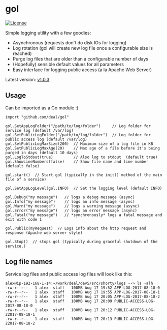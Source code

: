 # gol
[![License](http://img.shields.io/badge/license-mit-blue.svg?style=flat-square)](https://raw.githubusercontent.com/alexv99/gol/master/license.txt)

Simple logging utility with a few goodies:
<ul>
<li/> Asynchronous (requests don't do disk IOs for logging)
<li/> Log rotation (gol will create new log file once a configurable size is reached)
<li/> Purge log files that are older than a configurable number of days
<li/> (Hopefully) sensible default values for all parameters
<li/> Easy interface for logging public access (a la Apache Web Server)
</ul>

Latest version: [v1.0.3](https://github.com/alexv99/gol/releases/tag/v1.0.3)

## Usage

Can be imported as a Go module :)

```
import "github.com/deal/gol"

gol.SetAppLogFolder("/path/to/log/folder")     // Log folder for service log (default /var/log)
gol.SetPublicLogFolder("/path/to/log/folder")  // Log folder for public access log (default /var/log)
gol.SetPublicLogMaxSize(200)  // Maximum size of a log file in KB
gol.SetPublicLogMaxAge(20)    // Max age of a file before it's being purged in days (default 10 days)
gol.LogToStdout(true)         // Also log to stdout  (default true)
gol.ShowLineNumbers(false)    // Show file name and line number (default false)

gol.start()  // Start gol (typically in the init() method of the main file of a service)

gol.SetAppLogLevel(gol.INFO)  // Set the logging level (default INFO)

gol.Debug("my message")   // logs a debug message (async)
gol.Info("my message")    // logs an info message (async)
gol.Warn("my message")    // logs a warning message (async)
gol.Error("my message")   // logs an error message (async)
gol.Fatal("my message")   // *synchronously* logs a fatal message and exit with code 1

gol.Public(myRequest)  // Logs info about the http request and response (Apache web server style)

gol.Stop()  // stops gol (typically during graceful shutdown of the service.)
```

## Log file names

Service log files and public access log files will look like this:
```
alex@ip-192-168-1-14:~/work/deal/dev5/src/shorty/logs --> ls -alh
-rw-r--r--   1 alex  staff   100MB Aug 17 19:52 APP-LOG-2017-08-18-0
-rw-r--r--   1 alex  staff   100MB Aug 17 19:55 APP-LOG-2017-08-18-1
-rw-r--r--   1 alex  staff   100MB Aug 17 20:05 APP-LOG-2017-08-18-2
-rw-r--r--   1 alex  staff   100MB Aug 17 20:09 PUBLIC-ACCESS-LOG-2017-08-18-0
-rw-r--r--   1 alex  staff   100MB Aug 17 20:12 PUBLIC-ACCESS-LOG-22017-08-18-1
-rw-r--r--   1 alex  staff   100MB Aug 17 20:13 PUBLIC-ACCESS-LOG-22017-08-18-2
```


